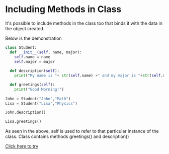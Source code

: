 # Including Methods in Class

It's possible to include methods in the class too that binds it with the data in the object created.

Below is the demonstration

```python
class Student:
  def __init__(self, name, major):
    self.name = name
    self.major = major
  
  def description(self):
    print("My name is "+ str(self.name) +" and my major is "+str(self.major))

  def greetings(self):
    print("Good Morning!")
 
John = Student("John","Math")
Lisa = Student("Lisa","Physics")
```
```python
John.description()
```
```python
Lisa.greetings()
```

As seen in the above, self is used to refer to that particular instance of the class. Class contains methods greetings() and description()

[Click here to try](https://colab.research.google.com/github/pythoncoder100/practice/blob/master/Including%20methods%20in%20class.ipynb#scrollTo=kfhbGot8VO9Z)

